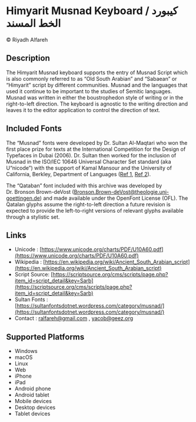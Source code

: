 Himyarit Musnad Keyboard / كيبورد الخط المسند
==============

© Riyadh Alfareh

Description
-----------

The Himyarit Musnad keyboard supports the entry of Musnad Script
which is also commonly referred to as “Old South Arabian” and “Sabaean”
or “Himyarit” script by different communities. Musnad and the languages
that used it continue to be important to the studies of Semitic
languages. Musnad was written in either the boustrophedon style of
writing or in the right-to-left direction. The keyboard is agnostic to
the writing direction and leaves it to the editor application to control
the direction of text.


Included Fonts
--------------
The “Musnad” fonts were developed by Dr. Sultan Al-Maqtari who won the
first place prize for texts at the International Competition for the Design of
Typefaces in Dubai (2006). Dr. Sultan then worked for the inclusion of Musnad
in the ISO/IEC 10646 Universal Character Set standard (aka U“nicode”) with the
support of Kamal Mansour and the University of California, Berkley, Department of 
Languages (<a href="https://www.unicode.org/wg2/docs/n3309.pdf">Ref 1</a>,
<a href="https://www.unicode.org/wg2/docs/n3395.pdf">Ref 2</a>).


The “Qataban” font included with this archive was developed by
Dr. Bronson Brown-deVost (Bronson.Brown-deVost@theologie.uni-goettingen.de)
and made available under the OpenFont License (OFL). The Qatalan glyphs assume
the right-to-left direction a future revision is expected to provide the
left-to-right versions of relevant glyphs available through a stylistic
set.



Links
-----
* Unicode : [https://www.unicode.org/charts/PDF/U10A60.pdf](https://www.unicode.org/charts/PDF/U10A60.pdf)
* Wikipedia : [https://en.wikipedia.org/wiki/Ancient_South_Arabian_script](https://en.wikipedia.org/wiki/Ancient_South_Arabian_script)
* Script Source: [https://scriptsource.org/cms/scripts/page.php?item_id=script_detail&key=Sarb](https://scriptsource.org/cms/scripts/page.php?item_id=script_detail&key=Sarb)
* Sultan Fonts : [https://sultanfontsdotnet.wordpress.com/category/musnad/](https://sultanfontsdotnet.wordpress.com/category/musnad/)
* Contact : ralfareh@gmail.com , yacob@geez.org


Supported Platforms
-------------------
 * Windows
 * macOS
 * Linux
 * Web
 * iPhone
 * iPad
 * Android phone
 * Android tablet
 * Mobile devices
 * Desktop devices
 * Tablet devices

